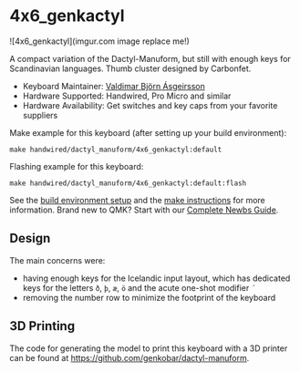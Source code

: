 # 4x6_genkactyl

![4x6_genkactyl](imgur.com image replace me!)

A compact variation of the Dactyl-Manuform, but still with enough keys for Scandinavian languages. 
Thumb cluster designed by Carbonfet.

* Keyboard Maintainer: [Valdimar Björn Ásgeirsson](https://github.com/genkobar)
* Hardware Supported: Handwired, Pro Micro and similar
* Hardware Availability: Get switches and key caps from your favorite suppliers

Make example for this keyboard (after setting up your build environment):

    make handwired/dactyl_manuform/4x6_genkactyl:default

Flashing example for this keyboard:

    make handwired/dactyl_manuform/4x6_genkactyl:default:flash

See the [build environment setup](https://docs.qmk.fm/#/getting_started_build_tools) and the [make instructions](https://docs.qmk.fm/#/getting_started_make_guide) for more information. Brand new to QMK? Start with our [Complete Newbs Guide](https://docs.qmk.fm/#/newbs).

## Design

The main concerns were:

- having enough keys for the Icelandic input layout, which has dedicated keys for the letters `ð`, `þ`, `æ`, `ö` and the acute one-shot modifier `´`
- removing the number row to minimize the footprint of the keyboard

## 3D Printing

The code for generating the model to print this keyboard with a 3D printer can be found at https://github.com/genkobar/dactyl-manuform.
